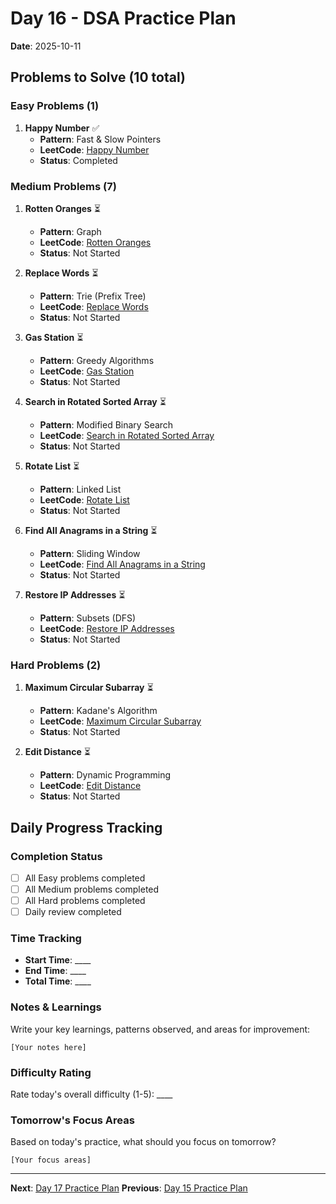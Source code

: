 # Day 16 - DSA Practice Plan
**Date**: 2025-10-11

## Problems to Solve (10 total)

### Easy Problems (1)

1. **Happy Number** ✅
   - **Pattern**: Fast & Slow Pointers
   - **LeetCode**: [Happy Number](https://leetcode.com/problems/happy-number/)
   - **Status**: Completed

### Medium Problems (7)

1. **Rotten Oranges** ⏳
   - **Pattern**: Graph
   - **LeetCode**: [Rotten Oranges](https://leetcode.com/problems/rotting-oranges/)
   - **Status**: Not Started

2. **Replace Words** ⏳
   - **Pattern**: Trie (Prefix Tree)
   - **LeetCode**: [Replace Words](https://leetcode.com/problems/replace-words/)
   - **Status**: Not Started

3. **Gas Station** ⏳
   - **Pattern**: Greedy Algorithms
   - **LeetCode**: [Gas Station](https://leetcode.com/problems/gas-station/)
   - **Status**: Not Started

4. **Search in Rotated Sorted Array** ⏳
   - **Pattern**: Modified Binary Search
   - **LeetCode**: [Search in Rotated Sorted Array](https://leetcode.com/problems/search-in-rotated-sorted-array/)
   - **Status**: Not Started

5. **Rotate List** ⏳
   - **Pattern**: Linked List
   - **LeetCode**: [Rotate List](https://leetcode.com/problems/rotate-list/)
   - **Status**: Not Started

6. **Find All Anagrams in a String** ⏳
   - **Pattern**: Sliding Window
   - **LeetCode**: [Find All Anagrams in a String](https://leetcode.com/problems/find-all-anagrams-in-a-string/)
   - **Status**: Not Started

7. **Restore IP Addresses** ⏳
   - **Pattern**: Subsets (DFS)
   - **LeetCode**: [Restore IP Addresses](https://leetcode.com/problems/restore-ip-addresses/)
   - **Status**: Not Started

### Hard Problems (2)

1. **Maximum Circular Subarray** ⏳
   - **Pattern**: Kadane's Algorithm
   - **LeetCode**: [Maximum Circular Subarray](https://leetcode.com/problems/maximum-sum-circular-subarray/)
   - **Status**: Not Started

2. **Edit Distance** ⏳
   - **Pattern**: Dynamic Programming
   - **LeetCode**: [Edit Distance](https://leetcode.com/problems/edit-distance/)
   - **Status**: Not Started

## Daily Progress Tracking

### Completion Status
- [ ] All Easy problems completed
- [ ] All Medium problems completed  
- [ ] All Hard problems completed
- [ ] Daily review completed

### Time Tracking
- **Start Time**: ____
- **End Time**: ____
- **Total Time**: ____

### Notes & Learnings
Write your key learnings, patterns observed, and areas for improvement:

```
[Your notes here]
```

### Difficulty Rating
Rate today's overall difficulty (1-5): ____

### Tomorrow's Focus Areas
Based on today's practice, what should you focus on tomorrow?

```
[Your focus areas]
```

---
**Next**: [Day 17 Practice Plan](day17.md)
**Previous**: [Day 15 Practice Plan](day15.md)
